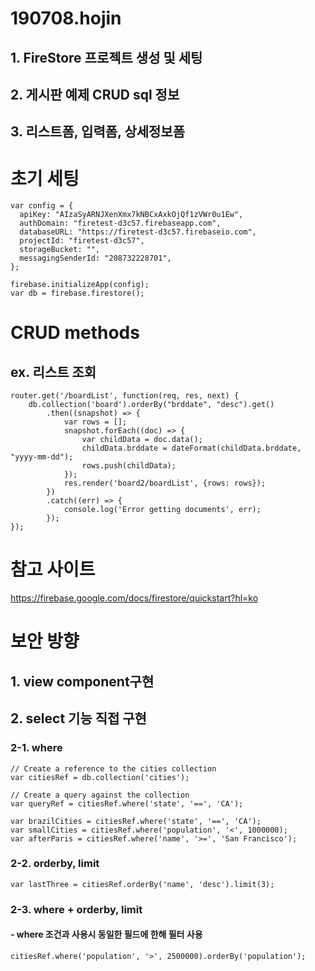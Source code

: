# 190708.hojin

## 1. FireStore 프로젝트 생성 및 세팅
## 2. 게시판 예제 CRUD sql 정보
## 3. 리스트폼, 입력폼, 상세정보폼

# 초기 세팅

```
var config = {
  apiKey: "AIzaSyARNJXenXmx7kNBCxAxkOjQf1zVWr0u1Ew",
  authDomain: "firetest-d3c57.firebaseapp.com",
  databaseURL: "https://firetest-d3c57.firebaseio.com",
  projectId: "firetest-d3c57",
  storageBucket: "",
  messagingSenderId: "208732228701",
};

firebase.initializeApp(config);
var db = firebase.firestore();

```
# CRUD methods

## ex. 리스트 조회

```
router.get('/boardList', function(req, res, next) {
    db.collection('board').orderBy("brddate", "desc").get()
        .then((snapshot) => {
            var rows = [];
            snapshot.forEach((doc) => {
                var childData = doc.data();
                childData.brddate = dateFormat(childData.brddate, "yyyy-mm-dd");
                rows.push(childData);
            });
            res.render('board2/boardList', {rows: rows});
        })
        .catch((err) => {
            console.log('Error getting documents', err);
        });
});

```
# 참고 사이트
https://firebase.google.com/docs/firestore/quickstart?hl=ko

# 보안 방향

## 1. view component구현
## 2. select 기능 직접 구현

### 2-1. where

```
// Create a reference to the cities collection
var citiesRef = db.collection('cities');

// Create a query against the collection
var queryRef = citiesRef.where('state', '==', 'CA');

var brazilCities = citiesRef.where('state', '==', 'CA');
var smallCities = citiesRef.where('population', '<', 1000000);
var afterParis = citiesRef.where('name', '>=', 'San Francisco');
```

### 2-2. orderby, limit
```
var lastThree = citiesRef.orderBy('name', 'desc').limit(3);
```

### 2-3. where + orderby, limit
#### - where 조건과 사용시 동일한 필드에 한해 필터 사용
```
citiesRef.where('population', '>', 2500000).orderBy('population');
```
